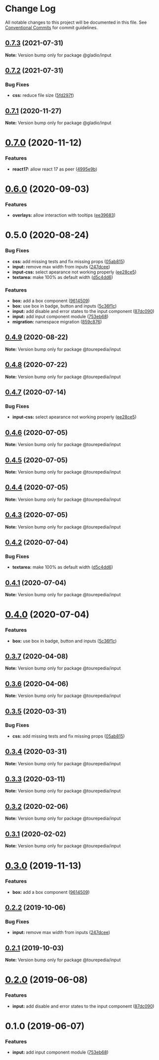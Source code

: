 # Change Log

All notable changes to this project will be documented in this file.
See [Conventional Commits](https://conventionalcommits.org) for commit guidelines.

## [0.7.3](https://github.com/sembark/gladio/compare/@gladio/input@0.7.2...@gladio/input@0.7.3) (2021-07-31)

**Note:** Version bump only for package @gladio/input





## [0.7.2](https://github.com/sembark/gladio/compare/@gladio/input@0.7.1...@gladio/input@0.7.2) (2021-07-31)


### Bug Fixes

* **css:** reduce file size ([5fd297f](https://github.com/sembark/gladio/commit/5fd297f))





## [0.7.1](https://github.com/sembark/gladio/compare/@gladio/input@0.7.0...@gladio/input@0.7.1) (2020-11-27)

**Note:** Version bump only for package @gladio/input





# [0.7.0](https://github.com/sembark/gladio/compare/@gladio/input@0.6.0...@gladio/input@0.7.0) (2020-11-12)


### Features

* **react17:** allow react 17 as peer ([4995e9b](https://github.com/sembark/gladio/commit/4995e9b))





# [0.6.0](https://github.com/sembark/gladio/compare/@gladio/input@0.5.0...@gladio/input@0.6.0) (2020-09-03)


### Features

* **overlays:** allow interaction with tooltips ([ee39683](https://github.com/sembark/gladio/commit/ee39683))





# 0.5.0 (2020-08-24)


### Bug Fixes

* **css:** add missing tests and fix missing props ([05ab815](https://github.com/sembark/gladio/commit/05ab815))
* **input:** remove max width from inputs ([247dcee](https://github.com/sembark/gladio/commit/247dcee))
* **input-css:** select apearance not working properly ([ee28ce5](https://github.com/sembark/gladio/commit/ee28ce5))
* **textarea:** make 100% as default width ([d5c4dd6](https://github.com/sembark/gladio/commit/d5c4dd6))


### Features

* **box:** add a box component ([9614509](https://github.com/sembark/gladio/commit/9614509))
* **box:** use box in badge, button and inputs ([5c36f1c](https://github.com/sembark/gladio/commit/5c36f1c))
* **input:** add disable and error states to the input component ([87dc090](https://github.com/sembark/gladio/commit/87dc090))
* **input:** add input component module ([753eb68](https://github.com/sembark/gladio/commit/753eb68))
* **migration:** namespace migration ([859c876](https://github.com/sembark/gladio/commit/859c876))





## [0.4.9](https://github.com/sembark/gladio/compare/@tourepedia/input@0.4.8...@tourepedia/input@0.4.9) (2020-08-22)

**Note:** Version bump only for package @tourepedia/input





## [0.4.8](https://github.com/tourepedia/tp-ui/compare/@tourepedia/input@0.4.7...@tourepedia/input@0.4.8) (2020-07-22)

**Note:** Version bump only for package @tourepedia/input





## [0.4.7](https://github.com/tourepedia/tp-ui/compare/@tourepedia/input@0.4.6...@tourepedia/input@0.4.7) (2020-07-14)


### Bug Fixes

* **input-css:** select apearance not working properly ([ee28ce5](https://github.com/tourepedia/tp-ui/commit/ee28ce5))





## [0.4.6](https://github.com/tourepedia/tp-ui/compare/@tourepedia/input@0.4.5...@tourepedia/input@0.4.6) (2020-07-05)

**Note:** Version bump only for package @tourepedia/input





## [0.4.5](https://github.com/tourepedia/tp-ui/compare/@tourepedia/input@0.4.4...@tourepedia/input@0.4.5) (2020-07-05)

**Note:** Version bump only for package @tourepedia/input





## [0.4.4](https://github.com/tourepedia/tp-ui/compare/@tourepedia/input@0.4.3...@tourepedia/input@0.4.4) (2020-07-05)

**Note:** Version bump only for package @tourepedia/input





## [0.4.3](https://github.com/tourepedia/tp-ui/compare/@tourepedia/input@0.4.2...@tourepedia/input@0.4.3) (2020-07-05)

**Note:** Version bump only for package @tourepedia/input





## [0.4.2](https://github.com/tourepedia/tp-ui/compare/@tourepedia/input@0.4.1...@tourepedia/input@0.4.2) (2020-07-04)


### Bug Fixes

* **textarea:** make 100% as default width ([d5c4dd6](https://github.com/tourepedia/tp-ui/commit/d5c4dd6))





## [0.4.1](https://github.com/tourepedia/tp-ui/compare/@tourepedia/input@0.4.0...@tourepedia/input@0.4.1) (2020-07-04)

**Note:** Version bump only for package @tourepedia/input





# [0.4.0](https://github.com/tourepedia/tp-ui/compare/@tourepedia/input@0.3.7...@tourepedia/input@0.4.0) (2020-07-04)


### Features

* **box:** use box in badge, button and inputs ([5c36f1c](https://github.com/tourepedia/tp-ui/commit/5c36f1c))





## [0.3.7](https://github.com/tourepedia/tp-ui/compare/@tourepedia/input@0.3.6...@tourepedia/input@0.3.7) (2020-04-08)

**Note:** Version bump only for package @tourepedia/input





## [0.3.6](https://github.com/tourepedia/tp-ui/compare/@tourepedia/input@0.3.5...@tourepedia/input@0.3.6) (2020-04-06)

**Note:** Version bump only for package @tourepedia/input





## [0.3.5](https://github.com/tourepedia/tp-ui/compare/@tourepedia/input@0.3.4...@tourepedia/input@0.3.5) (2020-03-31)


### Bug Fixes

* **css:** add missing tests and fix missing props ([05ab815](https://github.com/tourepedia/tp-ui/commit/05ab815))





## [0.3.4](https://github.com/tourepedia/tp-ui/compare/@tourepedia/input@0.3.3...@tourepedia/input@0.3.4) (2020-03-31)

**Note:** Version bump only for package @tourepedia/input





## [0.3.3](https://github.com/tourepedia/tp-ui/compare/@tourepedia/input@0.3.2...@tourepedia/input@0.3.3) (2020-03-11)

**Note:** Version bump only for package @tourepedia/input





## [0.3.2](https://github.com/tourepedia/tp-ui/compare/@tourepedia/input@0.3.1...@tourepedia/input@0.3.2) (2020-02-06)

**Note:** Version bump only for package @tourepedia/input





## [0.3.1](https://github.com/tourepedia/tp-ui/compare/@tourepedia/input@0.3.0...@tourepedia/input@0.3.1) (2020-02-02)

**Note:** Version bump only for package @tourepedia/input





# [0.3.0](https://github.com/tourepedia/tp-ui/compare/@tourepedia/input@0.2.2...@tourepedia/input@0.3.0) (2019-11-13)


### Features

* **box:** add a box component ([9614509](https://github.com/tourepedia/tp-ui/commit/9614509))





## [0.2.2](https://github.com/tourepedia/tp-ui/compare/@tourepedia/input@0.2.1...@tourepedia/input@0.2.2) (2019-10-06)


### Bug Fixes

* **input:** remove max width from inputs ([247dcee](https://github.com/tourepedia/tp-ui/commit/247dcee))





## [0.2.1](https://github.com/tourepedia/tp-ui/compare/@tourepedia/input@0.2.0...@tourepedia/input@0.2.1) (2019-10-03)

**Note:** Version bump only for package @tourepedia/input





# [0.2.0](https://github.com/tourepedia/tp-ui/compare/@tourepedia/input@0.1.0...@tourepedia/input@0.2.0) (2019-06-08)


### Features

* **input:** add disable and error states to the input component ([87dc090](https://github.com/tourepedia/tp-ui/commit/87dc090))





# 0.1.0 (2019-06-07)


### Features

* **input:** add input component module ([753eb68](https://github.com/tourepedia/tp-ui/commit/753eb68))
